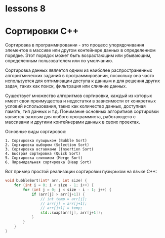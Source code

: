 # lessons 8
# Сортировки C++

Сортировка в программировании - это процесс упорядочивания элементов в массиве или другом контейнере данных в определенном порядке. Этот порядок может быть возрастающим или убывающим, определенным пользователем или по умолчанию.

Сортировка данных является одним из наиболее распространенных алгоритмических заданий в программировании, поскольку она часто используется для оптимизации доступа к данным и для решения других задач, таких как поиск, фильтрация или слияние данных.

Существует множество алгоритмов сортировки, каждый из которых имеет свои преимущества и недостатки в зависимости от конкретных условий использования, таких как количество данных, доступная память, тип данных и т.д. Понимание основных алгоритмов сортировки является важным для любого программиста, работающего с массивами и другими контейнерами данных в своих проектах.

Основные виды сортировок:

    1. Сортировка пузырьком (Bubble Sort)
    2. Сортировка выбором (Selection Sort)
    3. Сортировка вставками (Insertion Sort)
    4. Быстрая сортировка (Quick Sort)
    5. Сортировка слиянием (Merge Sort)
    6. Пирамидальная сортировка (Heap Sort)
    
Вот пример простой реализации сортировки пузырьком на языке C++:
```C++
void bubbleSort(int* arr, int size) {
    for (int i = 0; i < size - 1; i++) {
        for (int j = 0; j < size - i - 1; j++) {
            if (arr[j] > arr[j+1]) {
                // int temp = arr[j];
                // arr[j] = arr[j+1];
                // arr[j+1] = temp;
                std::swap(arr[j], arr[j+1]);
            }
        }
    }
}
```
